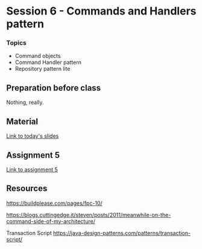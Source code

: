 # Session 6 - Commands and Handlers pattern

### Topics
* Command objects
* Command Handler pattern
* Repository pattern lite

## Preparation before class

Nothing, really.

## Material

[Link to today's slides](https://viaucdk-my.sharepoint.com/:p:/g/personal/trmo_viauc_dk/Ecd3n7D_QlpLg_YUj4h8JGkBfXam24N0GkWGq7F__r0XKw?e=UlXIox)

## Assignment 5

[Link to assignment 5](https://viaucdk-my.sharepoint.com/:w:/g/personal/trmo_viauc_dk/EZzp7yvw00JFiSrxsFl2V4MB-BdtRvycUldRTBTg131kMg?e=31eW9d)

## Resources

https://buildplease.com/pages/fpc-10/

https://blogs.cuttingedge.it/steven/posts/2011/meanwhile-on-the-command-side-of-my-architecture/

Transaction Script
https://java-design-patterns.com/patterns/transaction-script/
